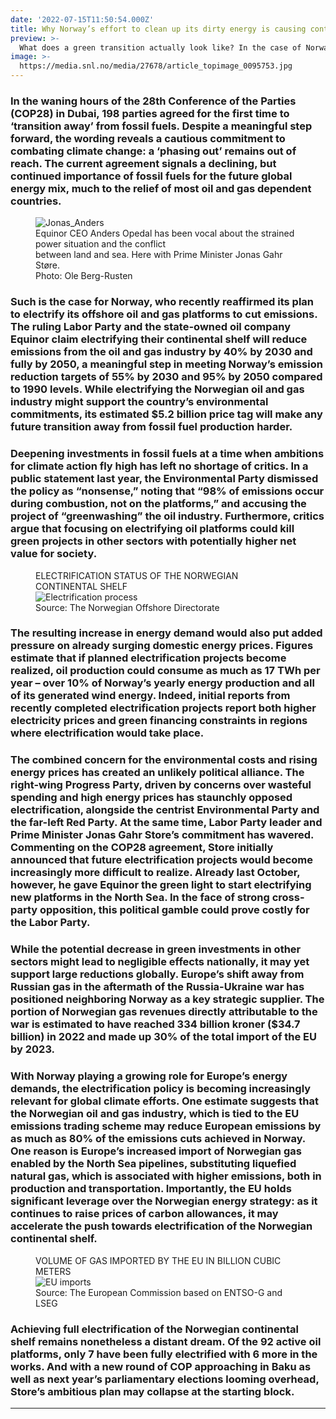 ```yaml
---
date: '2022-07-15T11:50:54.000Z'
title: Why Norway’s effort to clean up its dirty energy is causing controversy
preview: >-
  What does a green transition actually look like? In the case of Norway, it seems to mean a deepening in capital investments in fossil fuels. Behind what appears to be a contentious policy, there may lie a silver lining.
image: >-
  https://media.snl.no/media/27678/article_topimage_0095753.jpg
---
```

### In the waning hours of the 28th Conference of the Parties (COP28) in Dubai, 198 parties agreed for the first time to ‘transition away’ from fossil fuels. Despite a meaningful step forward, the wording reveals a cautious commitment to combating climate change: a ‘phasing out’ remains out of reach. The current agreement signals a declining, but continued importance of fossil fuels for the future global energy mix, much to the relief of most oil and gas dependent countries.

<figure class="float-right">
  <img src="https://gfx.nrk.no/85cH0xPdwhgd-GOaYTpZ8AXS06JUUHFQUYtwPRlyAuWQ.jpg" alt="Jonas_Anders" class="right">
  <figcaption> Equinor CEO Anders Opedal has been vocal about the strained power situation and the conflict <br/> between land and sea. Here with Prime Minister Jonas Gahr Støre. </figcaption>
  <figcaption class="italic"> Photo: Ole Berg-Rusten </figcaption>
</figure>

### Such is the case for Norway, who recently reaffirmed its plan to electrify its offshore oil and gas platforms to cut emissions. The ruling Labor Party and the state-owned oil company Equinor claim electrifying their continental shelf will reduce emissions from the oil and gas industry by 40% by 2030 and fully by 2050, a meaningful step in meeting Norway’s emission reduction targets of 55% by 2030 and 95% by 2050 compared to 1990 levels. While electrifying the Norwegian oil and gas industry might support the country’s environmental commitments, its estimated $5.2 billion price tag will make any future transition away from fossil fuel production harder.

### Deepening investments in fossil fuels at a time when ambitions for climate action fly high has left no shortage of critics. In a public statement last year, the Environmental Party dismissed the policy as “nonsense,” noting that “98% of emissions occur during combustion, not on the platforms,” and accusing the project of “greenwashing” the oil industry. Furthermore, critics argue that focusing on electrifying oil platforms could kill green projects in other sectors with potentially higher net value for society. 

<figure class="float-left">
  <figcaption class="title">ELECTRIFICATION STATUS OF THE NORWEGIAN <br /> CONTINENTAL SHELF</figcaption>
  <img src="/images/blog_pics/Electrification_process.PNG" alt="Electrification process" class="tall">
  <figcaption class="italic"> Source: The Norwegian Offshore Directorate </figcaption>
</figure>


### The resulting increase in energy demand would also put added pressure on already surging domestic energy prices. Figures estimate that if planned electrification projects become realized, oil production could consume as much as 17 TWh per year – over 10% of Norway’s yearly energy production and all of its generated wind energy. Indeed, initial reports from recently completed electrification projects report both higher electricity prices and green financing constraints in regions where electrification would take place. 

### The combined concern for the environmental costs and rising energy prices has created an unlikely political alliance. The right-wing Progress Party, driven by concerns over wasteful spending and high energy prices has staunchly opposed electrification, alongside the centrist Environmental Party and the far-left Red Party. At the same time, Labor Party leader and Prime Minister Jonas Gahr Store’s commitment has wavered. Commenting on the COP28 agreement, Store initially announced that future electrification projects would become increasingly more difficult to realize. Already last October, however, he gave Equinor the green light to start electrifying new platforms in the North Sea. In the face of strong cross-party opposition, this political gamble could prove costly for the Labor Party.


### While the potential decrease in green investments in other sectors might lead to negligible effects nationally, it may yet support large reductions globally. Europe’s shift away from Russian gas in the aftermath of the Russia-Ukraine war has positioned neighboring Norway as a key strategic supplier. The portion of Norwegian gas revenues directly attributable to the war is estimated to have reached 334 billion kroner ($34.7 billion) in 2022 and made up 30% of the total import of the EU by 2023. 

### With Norway playing a growing role for Europe’s energy demands, the electrification policy is becoming increasingly relevant for global climate efforts. One estimate suggests that the Norwegian oil and gas industry, which is tied to the EU emissions trading scheme may reduce European emissions by as much as 80% of the emissions cuts achieved in Norway. One reason is Europe’s increased import of Norwegian gas enabled by the North Sea pipelines, substituting liquefied natural gas, which is associated with higher emissions, both in production and transportation. Importantly, the EU holds significant leverage over the Norwegian energy strategy: as it continues to raise prices of carbon allowances, it may accelerate the push towards electrification of the Norwegian continental shelf.

<figure class="center">
  <figcaption class="title">VOLUME OF GAS IMPORTED BY THE EU IN BILLION CUBIC METERS</figcaption>
  <img src="/images/blog_pics/EU_imports.PNG" alt="EU imports" title="HEI PÅ DAG" class="center" />
  <figcaption class="italic">
    Source: The European Commission based on ENTSO-G and LSEG
  </figcaption>
</figure>

### Achieving full electrification of the Norwegian continental shelf remains nonetheless a distant dream. Of the 92 active oil platforms, only 7 have been fully electrified with 6 more in the works. And with a new round of COP approaching in Baku as well as next year’s parliamentary elections looming overhead, Store’s ambitious plan may collapse at the starting block.
---
